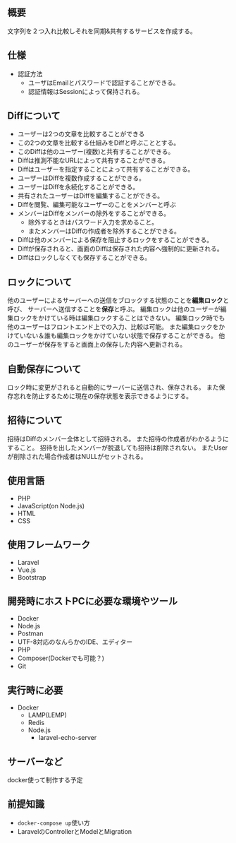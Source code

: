 
## 概要
文字列を２つ入れ比較しそれを同期&共有するサービスを作成する。

## 仕様


- 認証方法
  - ユーザはEmailとパスワードで認証することができる。
  - 認証情報はSessionによって保持される。

## Diffについて
  - ユーザーは2つの文章を比較することができる
  - この2つの文章を比較する仕組みをDiffと呼ぶこととする。
  - このDiffは他のユーザー(複数)と共有することができる。
  - Diffは推測不能なURLによって共有することができる。
  - Diffはユーザーを指定することによって共有することができる。
  - ユーザーはDiffを複数作成することができる。
  - ユーザーはDiffを永続化することができる。
  - 共有されたユーザーはDiffを編集することができる。
  - Diffを閲覧、編集可能なユーザーのことをメンバーと呼ぶ
  - メンバーはDiffをメンバーの除外をすることができる。
    - 除外するときはパスワード入力を求めること。
    - またメンバーはDiffの作成者を除外することができる。
  - Diffは他のメンバーによる保存を阻止するロックをすることができる。
  - Diffが保存されると、画面のDiffは保存された内容へ強制的に更新される。
  - Diffはロックしなくても保存することができる。


## ロックについて
他のユーザーによるサーバーへの送信をブロックする状態のことを**編集ロック**と呼び、
サーバーへ送信することを**保存**と呼ぶ。
編集ロックは他のユーザーが編集ロックをかけている時は編集ロックすることはできない。
編集ロック時でも他のユーザーはフロントエンド上での入力、比較は可能。
また編集ロックをかけていない＆誰も編集ロックをかけていない状態で保存することができる。
他のユーザーが保存をすると画面上の保存した内容へ更新される。

## 自動保存について
ロック時に変更がされると自動的にサーバーに送信され、保存される。
また保存忘れを防止するために現在の保存状態を表示できるようにする。

## 招待について
招待はDiffのメンバー全体として招待される。
また招待の作成者がわかるようにすること。
招待を出したメンバーが脱退しても招待は削除されない。
またUserが削除された場合作成者はNULLがセットされる。

## 使用言語
- PHP
- JavaScript(on Node.js)
- HTML
- CSS

## 使用フレームワーク
- Laravel
- Vue.js
- Bootstrap


## 開発時にホストPCに必要な環境やツール
- Docker
- Node.js
- Postman
- UTF-8対応のなんらかのIDE、エディター
- PHP
- Composer(Dockerでも可能？)
- Git

## 実行時に必要
- Docker
  - LAMP(LEMP)
  - Redis
  - Node.js
    - laravel-echo-server

## サーバーなど
docker使って制作する予定

## 前提知識
- `docker-compose up`使い方
- LaravelのControllerとModelとMigration
